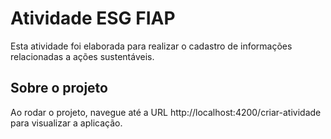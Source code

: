 # Atividade ESG FIAP

Esta atividade foi elaborada para realizar o cadastro de informações relacionadas a ações sustentáveis.

## Sobre o projeto
Ao rodar o projeto, navegue até a URL http://localhost:4200/criar-atividade para visualizar a aplicação.
